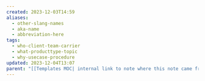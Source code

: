 ```yaml
---
created: 2023-12-03T14:59
aliases:
  - other-slang-names
  - aka-name
  - abbreviation-here
tags:
  - who-client-team-carrier
  - what-producttype-topic
  - why-usecase-procedure
updated: 2023-12-04T13:07
parent: "[[Templates MOC| internal link to note where this note came from]]"
---
```

